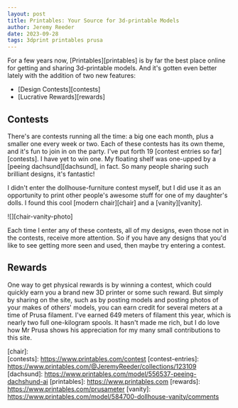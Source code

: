 ```yaml
---
layout: post
title: Printables: Your Source for 3d-printable Models
author: Jeremy Reeder
date: 2023-09-28
tags: 3dprint printables prusa
---
```


For a few years now, [Printables][printables] is by far the best place online
for getting and sharing 3d-printable models. And it's gotten even better lately
with the addition of two new features:
  - [Design Contests][contests]
  - [Lucrative Rewards][rewards]

## Contests

There's are contests running all the time: a big one each month, plus a smaller
one every week or two. Each of these contests has its own theme, and it's fun
to join in on the party. I've put forth 19 [contest entries so far][contests].
I have yet to win one. My floating shelf was one-upped by a [peeing
dachsund][dachsund], in fact. So many people sharing such brilliant designs,
it's fantastic!

I didn't enter the dollhouse-furniture contest myself, but I did use it as an
opportunity to print other people's awesome stuff for one of my daughter's
dolls. I found this cool [modern chair][chair] and a [vanity][vanity].

<div class="gallery" markdown=1>
![][chair-vanity-photo]
</div>

Each time I enter any of these contests, all of my designs, even those not in
the contests, receive more attention. So if you have any designs that you'd
like to see getting more seen and used, then maybe try entering a contest.

## Rewards

One way to get physical rewards is by winning a contest, which could quickly
earn you a brand new 3D printer or some such reward. But simply by sharing on
the site, such as by posting models and posting photos of your makes of others'
models, you can earn credit for several meters at a time of Prusa filament.
I've earned 649 meters of filament this year, which is nearly two full
one-kilogram spools. It hasn't made me rich, but I do love how Mr Prusa shows
his appreciation for my many small contributions to this site.


[chair-vanity-photo]: https://media.printables.com/media/comment_images/cd/c9fc14-9989-456d-8510-a94d5b334f7f/thumbs/inside/1920x1440/jpg/img_20230919_160447_hdr.webp

[chair]:           
[contests]:        https://www.printables.com/contest
[contest-entries]: https://www.printables.com/@JeremyReeder/collections/123109
[dachsund]:        https://www.printables.com/model/556537-peeing-dachshund-ai
[printables]:      https://www.printables.com
[rewards]:         https://www.printables.com/prusameter
[vanity]:          https://www.printables.com/model/584700-dollhouse-vanity/comments
